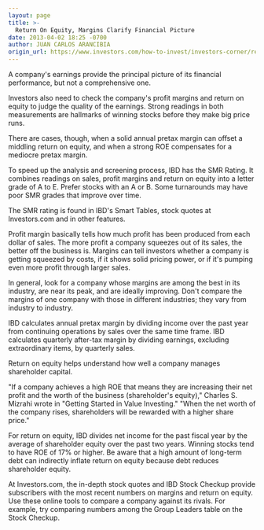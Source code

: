 ```yaml
---
layout: page
title: >-
  Return On Equity, Margins Clarify Financial Picture
date: 2013-04-02 18:25 -0700
author: JUAN CARLOS ARANCIBIA
origin_url: https://www.investors.com/how-to-invest/investors-corner/return-on-equity-importance/
---
```


A company's earnings provide the principal picture of its financial performance, but not a comprehensive one.

Investors also need to check the company's profit margins and return on equity to judge the quality of the earnings. Strong readings in both measurements are hallmarks of winning stocks before they make big price runs.

There are cases, though, when a solid annual pretax margin can offset a middling return on equity, and when a strong ROE compensates for a mediocre pretax margin.

To speed up the analysis and screening process, IBD has the SMR Rating. It combines readings on sales, profit margins and return on equity into a letter grade of A to E. Prefer stocks with an A or B. Some turnarounds may have poor SMR grades that improve over time.

The SMR rating is found in IBD's Smart Tables, stock quotes at Investors.com and in other features.

Profit margin basically tells how much profit has been produced from each dollar of sales. The more profit a company squeezes out of its sales, the better off the business is. Margins can tell investors whether a company is getting squeezed by costs, if it shows solid pricing power, or if it's pumping even more profit through larger sales.

In general, look for a company whose margins are among the best in its industry, are near its peak, and are ideally improving. Don't compare the margins of one company with those in different industries; they vary from industry to industry.

IBD calculates annual pretax margin by dividing income over the past year from continuing operations by sales over the same time frame. IBD calculates quarterly after-tax margin by dividing earnings, excluding extraordinary items, by quarterly sales.

Return on equity helps understand how well a company manages shareholder capital.

"If a company achieves a high ROE that means they are increasing their net profit and the worth of the business (shareholder's equity)," Charles S. Mizrahi wrote in "Getting Started in Value Investing." "When the net worth of the company rises, shareholders will be rewarded with a higher share price."

For return on equity, IBD divides net income for the past fiscal year by the average of shareholder equity over the past two years. Winning stocks tend to have ROE of 17% or higher. Be aware that a high amount of long-term debt can indirectly inflate return on equity because debt reduces shareholder equity.

At Investors.com, the in-depth stock quotes and IBD Stock Checkup provide subscribers with the most recent numbers on margins and return on equity. Use these online tools to compare a company against its rivals. For example, try comparing numbers among the Group Leaders table on the Stock Checkup.
